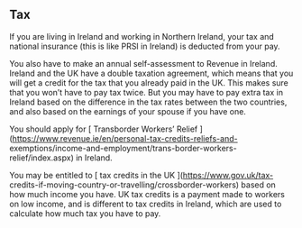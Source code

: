 ##  Tax

If you are living in Ireland and working in Northern Ireland, your tax and
national insurance (this is like PRSI in Ireland) is deducted from your pay.

You also have to make an annual self-assessment to Revenue in Ireland. Ireland
and the UK have a double taxation agreement, which means that you will get a
credit for the tax that you already paid in the UK. This makes sure that you
won’t have to pay tax twice. But you may have to pay extra tax in Ireland
based on the difference in the tax rates between the two countries, and also
based on the earnings of your spouse if you have one.

You should apply for [ Transborder Workers’ Relief
](https://www.revenue.ie/en/personal-tax-credits-reliefs-and-
exemptions/income-and-employment/trans-border-workers-relief/index.aspx) in
Ireland.

You may be entitled to [ tax credits in the UK ](https://www.gov.uk/tax-
credits-if-moving-country-or-travelling/crossborder-workers) based on how much
income you have. UK tax credits is a payment made to workers on low income,
and is different to tax credits in Ireland, which are used to calculate how
much tax you have to pay.
